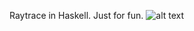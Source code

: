Raytrace in Haskell. Just for fun.
![alt text](https://github.com/K0Te/raytrace/test.png "test.png")
